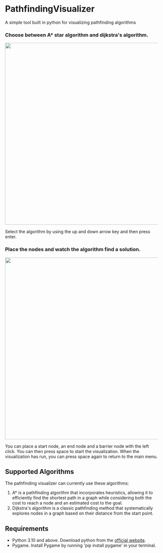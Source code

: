 # PathfindingVisualizer
A simple tool built in python for visualizing pathfinding algorithms

### Choose between A* star algorithm and dijkstra's algorithm.
<img src="https://github.com/ikiwq/pathfinding-visualizer/assets/110495658/9ff09939-2985-405a-91c7-44664d52ff75" width="600">

Select the algorithm by using the up and down arrow key and then press enter.

### Place the nodes and watch the algorithm find a solution.
<img src="https://github.com/ikiwq/pathfinding-visualizer/assets/110495658/f4001e96-a1cc-4ac4-af4e-6485d0cb4991" width="600">

You can place a start node, an end node and a barrier node with the left click.
You can then press space to start the visualization.
When the visualization has run, you can press space again to return to the main menu.

## Supported Algorithms
The pathfinding visualizer can currently use these algorithms:
1. A* is a pathfinding algorithm that incorporates heuristics, allowing it to efficiently find the shortest path in a graph while considering both the cost to reach a node and an estimated cost to the goal.
2. Dijkstra's algorithm is a classic pathfinding method that systematically explores nodes in a graph based on their distance from the start point.

## Requirements
- Python 3.10 and above. Download python from the [official website](https://www.python.org/).
- Pygame. Install Pygame by running 'pip install pygame' in your terminal.
